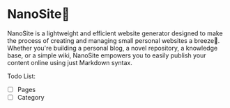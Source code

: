 # NanoSite📝

NanoSite is a lightweight and efficient website generator designed to make the process of creating and managing small personal websites a breeze🍃. Whether you're building a personal blog, a novel repository, a knowledge base, or a simple wiki, NanoSite empowers you to easily publish your content online using just Markdown syntax.

Todo List:

- [ ] Pages
- [ ] Category
